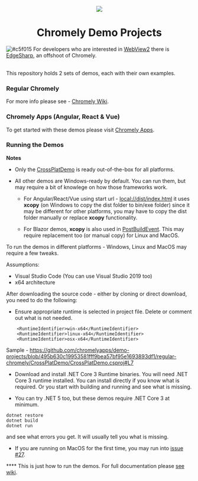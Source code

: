 <p align="center"><img src="https://github.com/chromelyapps/Chromely/blob/master/nugets/chromely.ico?raw=true" /></p>
<h1 align="center">Chromely Demo Projects</h1>

![#c5f015](https://via.placeholder.com/15/c5f015/000000?text=+) For developers who are interested in [WebView2](https://docs.microsoft.com/en-us/microsoft-edge/webview2/) there is [EdgeSharp](https://github.com/edgesharp/EdgeSharp), an offshoot of Chromely.
<br />
<br />

<p>This repository holds 2 sets of demos, each with their own examples.</p>

### Regular Chromely
For more info please see - [Chromely Wiki](https://github.com/chromelyapps/Chromely/wiki).

### Chromely Apps (Angular, React & Vue)
To get started with these demos please visit [Chromely Apps](https://github.com/chromelyapps/Chromely/wiki/Chromely-Apps). 


### Running the Demos

**Notes**


- Only the [CrossPlatDemo](https://github.com/chromelyapps/demo-projects/tree/master/regular-chromely/CrossPlatDemo) is ready out-of-the-box for all platforms. 

- All other demos are Windows-ready by default. You can run them, but may require a bit of knowlege on how those frameworks work. 

    - For Angular/React/Vue using start url - [local://dist/index.html](https://github.com/chromelyapps/demo-projects/blob/a844ab6dfc2ca581f22c4dd709a132daca6a930e/angular-react-vue/ChromelyAngular/chromelyconfig.json#L4) it uses **xcopy** (on Windows to copy the dist folder to bin/exe folder) since it may be different for other platforms, you may have to copy the dist folder manually or replace **xcopy** functionality.

    - For Blazor demos, **xcopy** is also used in [PostBuildEvent](https://github.com/chromelyapps/demo-projects/blob/a844ab6dfc2ca581f22c4dd709a132daca6a930e/blazor/WebAssemblyChromelyControllers/WebAssemblyChromelyControllers.csproj#L16). This may require replacement too (or manual copy) for Linux and MacOS.


To run the demos in different platforms - Windows, Linux and MacOS may require a few tweaks.

Assumptions:
- Visual Studio Code (You can use Visual Studio 2019 too)
- x64 architecture

After downloading the source code - either by cloning or direct download, you need to do the following:


- Ensure  appropriate runtime is selected in project file. Delete or comment out what is not needed.
````
    <RuntimeIdentifier>win-x64</RuntimeIdentifier>
    <RuntimeIdentifier>linux-x64</RuntimeIdentifier>
    <RuntimeIdentifier>osx-x64</RuntimeIdentifier>
````
 Sample - https://github.com/chromelyapps/demo-projects/blob/495b630c19953581fff9bea57bf95e1693893df1/regular-chromely/CrossPlatDemo/CrossPlatDemo.csproj#L7
 

- Download and install .NET Core 3 Runtime binaries.
You will need .NET Core 3 runtime installed. You can install directly if you know what is required. Or you start with building and running and see what is missing.

- You can try .NET 5 too, but these demos require .NET Core 3 at minimum.

````
dotnet restore
dotnet build
dotnet run
````
and see what errors you get. It will usually tell you what is missing.

- If you are running on MacOS for the first time, you may run into [issue #27](https://github.com/chromelyapps/demo-projects/issues/27).


**** This is just how to run the demos. For full documentation please [see wiki](https://github.com/chromelyapps/Chromely/wiki).
